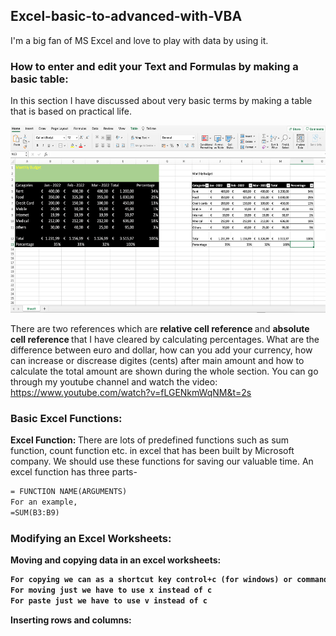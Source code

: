 ## Excel-basic-to-advanced-with-VBA
I'm a big fan of MS Excel and love to play with data by using it.
  
### How to enter and edit your Text and Formulas by making a basic table: 
 In this section I have discussed about very basic terms by making a table that is based on practical life.

  <img src="./images/basic-excel-file-by-using-basic-terms.png" width="600" height="300">
  
There are two references which are  <b>relative cell reference </b> and <b> absolute cell reference </b> that I have cleared by calculating percentages. What are the difference between euro and dollar, how can you add your currency, how can increase or discrease digites (cents) after main amount and how to calculate the total amount are shown during the whole section. You can go through my youtube channel and watch the video: https://www.youtube.com/watch?v=fLGENkmWqNM&t=2s 
  
### Basic Excel Functions:

<b> Excel Function: </b> There are lots of predefined functions such as sum function, count function etc. in excel that has been built by Microsoft company. We should use these functions for saving our valuable time. An excel function has three parts-

```diff
= FUNCTION NAME(ARGUMENTS)
For an example,
=SUM(B3:B9)
```

### Modifying an Excel Worksheets:

<b> Moving and copying data in an excel worksheets: <b/> 
  
  ```diff
  For copying we can as a shortcut key control+c (for windows) or command+c (for macbook)
  For moving just we have to use x instead of c
  For paste just we have to use v instead of c
  ```
  
 <b> Inserting rows and columns: 
   
   ```diff
 
  ```
 
